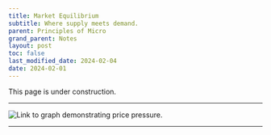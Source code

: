 ```yaml
---
title: Market Equilibrium
subtitle: Where supply meets demand.
parent: Principles of Micro
grand_parent: Notes
layout: post
toc: false
last_modified_date: 2024-02-04
date: 2024-02-01
---
```


This page is under construction.


<link href="https://kineticgraphs.org/css/kg.0.2.6.css" rel="stylesheet" type="text/css">
<script src="https://kineticgraphs.org/js/kg3d.0.2.6.js"></script>



<div class="kg-container" src="./graphs/equilibriumShocks.yml" clearcolor="#fff0"></div>
<!--This one is taken directly from here: https://kineticgraphs.org/econ/linear-supply-demand.html (scroll down)-->

---

![Link to graph demonstrating price pressure.](https://www.econgraphs.org/graphs/competition/equilibrium/shortage_surplus)

---



